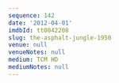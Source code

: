 ```yaml
---
sequence: 142
date: '2012-04-01'
imdbId: tt0042208
slug: the-asphalt-jungle-1950
venue: null
venueNotes: null
medium: TCM HD
mediumNotes: null
---
```


